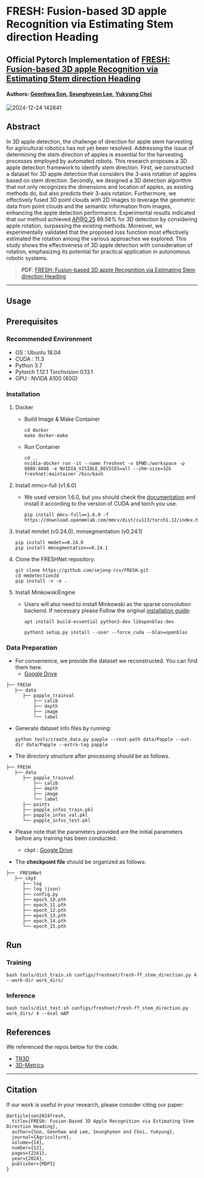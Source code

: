 # FRESH: Fusion-based 3D apple Recognition via Estimating Stem direction Heading

## Official Pytorch Implementation of [FRESH: Fusion-based 3D apple Recognition via Estimating Stem direction Heading](https://www.mdpi.com/2077-0472/14/12/2161)
#### Authors: [Geonhwa Son](https://sites.google.com/view/geonhwa), [Seunghyeon Lee](https://sites.google.com/view/seunghyeon-lee), [Yukyung Choi](https://scholar.google.com/citations?user=vMrPtrAAAAAJ&hl=ko&oi=sra)

![2024-12-24 142641](https://github.com/user-attachments/assets/f21d43b6-be37-4fc8-bdeb-34cda01dff8e)


## Abstract
 In 3D apple detection, the challenge of direction for apple stem harvesting for agricultural robotics has not yet been resolved. Addressing the issue of determining the stem direction of apples is essential for the harvesting processes employed by automated robots. 
 This research proposes a 3D apple detection framework to identify stem direction. First, we constructed a dataset for 3D apple detection that considers the 3-axis rotation of apples based on stem direction. Secondly, we designed a 3D detection algorithm that not only 
 recognizes the dimensions and location of apples, as existing methods do, but also predicts their 3-axis rotation. Furthermore, we effectively fused 3D point clouds with 2D images to leverage the geometric data from point clouds and the semantic information from 
 images, enhancing the apple detection performance. Experimental results indicated that our method achieved AP@0.25 89.56% for 3D detection by considering apple rotation, surpassing the existing methods. Moreover, we experimentally validated that the proposed loss 
 function most effectively estimated the rotation among the various approaches we explored. This study shows the effectiveness of 3D apple detection with consideration of rotation, emphasizing its potential for practical application in autonomous robotic systems.
 
> **PDF**: [FRESH: Fusion-based 3D apple Recognition via Estimating Stem direction Heading](https://www.mdpi.com/2077-0472/14/12/2161/pdf)

---

## Usage

## Prerequisites

### Recommended Environment
 * OS : Ubuntu 18.04
 * CUDA : 11.3
 * Python 3.7
 * Pytorch 1.12.1 Torchvision 0.13.1
 * GPU : NVIDA A100 (40G)

### Installation 
1. Docker
   -  Build Image & Make Container
     
        ```
        cd docker
        make docker-make
        ```

   - Run Container
     
        ```
        cd ..
        nvidia-docker run -it --name freshnet -v $PWD:/workspace -p 8888:8888 -e NVIDIA_VISIBLE_DEVICES=all --shm-size=32G freshnet:maintainer /bin/bash
        ```
    
   
2. Install mmcv-full (v1.6.0)

   - We used version 1.6.0, but you should check the [documentation](https://mmcv.readthedocs.io/en/v1.7.0/get_started/installation.html) and install it according to the version of CUDA and torch you use.
     
       ```
       pip install mmcv-full==1.6.0 -f https://download.openmmlab.com/mmcv/dist/cu113/torch1.12/index.html
       ```

3. Install mmdet (v0.24.0), mmsegmentation (v0.24.1)
   ```
   pip install mmdet==0.24.0
   pip install mmsegmentation==0.24.1
   ```

4. Clone the FRESHNet repository.
   ```
   git clone https://github.com/sejong-rcv/FRESH.git
   cd mmdetection3d
   pip install -v -e .
   ```

5. Install MinkowskiEngine
   - Users will also need to install Minkowski as the sparse convolution backend. If necessary please Follow the original [installation guide](https://github.com/NVIDIA/MinkowskiEngine#installation):
     
     ```
     apt install build-essential python3-dev libopenblas-dev
     ```
  
     ```
     python3 setup.py install --user --force_cuda --blas=openblas
     ```
   
### Data Preparation
* For convenience, we provide the dataset we reconstructed. You can find them here.
   * [Google Drive](https://drive.google.com/file/d/1ZkcB5bkoV3gpScAgrumJMwrX8zZdPjs4/view?usp=drive_link)
     
~~~~
├── FRESH
   ├── data
      ├── papple_trainval
          ├── calib
          ├── depth
          ├── image
          └── label
~~~~
* Generate dataset info files by running:
  ```
  python tools/create_data.py papple --root-path data/Papple --out-dir data/Papple --extra-tag papple
  ```  

* The directory structure after processing should be as follows.

~~~~
├── FRESH
   ├── data
      ├── papple_trainval
          ├── calib
          ├── depth
          ├── image
          └── label
      ├── points
      ├── papple_infos_train.pkl
      ├── papple_infos_val.pkl
      └── papple_infos_test.pkl
~~~~

* Please note that the parameters provided are the initial parameters before any training has been conducted.
   * ckpt : [Google Drive](https://drive.google.com/file/d/16D612c1CR_NjUE9ZRaYfVkmsXcJ7JBr9/view?usp=drive_link)

* The **checkpoint file**  should be organized as follows:
~~~~
├──  FRESHNet
   ├── ckpt
      ├── log
      ├── log (json)
      ├── config.py
      ├── epoch_10.pth
      ├── epoch_11.pth
      ├── epoch_12.pth
      ├── epoch_13.pth
      ├── epoch_14.pth
      └── epoch_15.pth
~~~~

## Run

### Training
```
bash tools/dist_train.sh configs/freshnet/fresh-ff_stem_direction.py 4 --work-dir work_dirs/
```

### Inference
```
bash tools/dist_test.sh configs/freshnet/fresh-ff_stem_direction.py work_dirs/ 4 --eval mAP
```
## References
We referenced the repos below for the code.
* [TR3D](https://github.com/SamsungLabs/tr3d.git)
* [3D-Metrics](https://github.com/M-G-A/3D-Metrics.git)


---

## Citation
If our work is useful in your research, please consider citing our paper:
```
@article{son2024fresh,
  title={FRESH: Fusion-Based 3D Apple Recognition via Estimating Stem Direction Heading},
  author={Son, Geonhwa and Lee, Seunghyeon and Choi, Yukyung},
  journal={Agriculture},
  volume={14},
  number={12},
  pages={2161},
  year={2024},
  publisher={MDPI}
}
```


